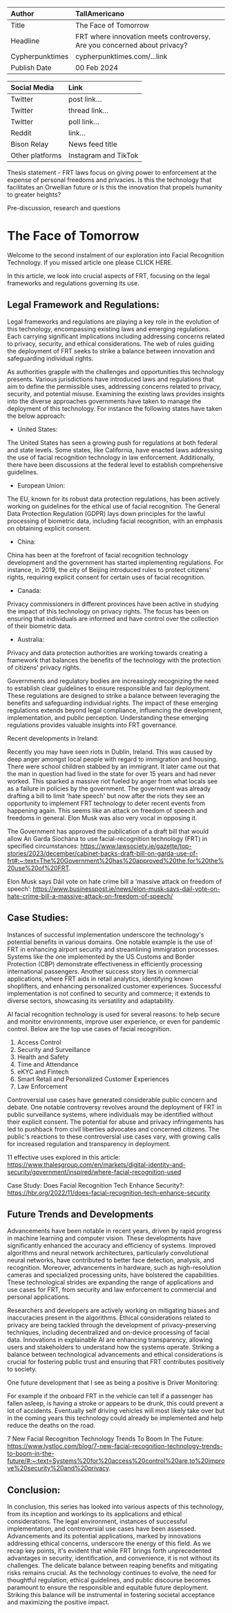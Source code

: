 | Author | TallAmericano |
| :---- | :---- |
| Title | The Face of Tomorrow |
| Headline  | FRT where innovation meets controversy. Are you concerned about privacy? |
| Cypherpunktimes | cypherpunktimes.com/...link |
| Publish Date | 00 Feb 2024 |

| Social Media | Link |
| :---- | :---- |
| Twitter | post link… |
| Twitter | thread link… |
| Twitter | poll link… |
| Reddit  | link… |
| Bison Relay | News feed title |
| Other platforms | Instagram and TikTok |

Thesis statement - FRT laws focus on giving power to enforcement at the expense of personal freedoms and privacies. Is this the technology that facilitates an Orwellian future or is this the innovation that propels humanity to greater heights?

Pre-discussion, research and questions


# The Face of Tomorrow

Welcome to the second instalment of our exploration into Facial Recognition Technology. If you missed article one please CLICK HERE.

In this article, we look into crucial aspects of FRT, focusing on the legal frameworks and regulations governing its use. 

## Legal Framework and Regulations:
Legal frameworks and regulations are playing a key role in the evolution of this technology, encompassing existing laws and emerging regulations. Each carrying significant implications including addressing concerns related to privacy, security, and ethical considerations. The web of rules guiding the deployment of FRT seeks to strike a balance between innovation and safeguarding individual rights.

As authorities grapple with the challenges and opportunities this technology presents. Various jurisdictions have introduced laws and regulations that aim to define the permissible uses, addressing concerns related to privacy, security, and potential misuse. Examining the existing laws provides insights into the diverse approaches governments have taken to manage the deployment of this technology. For instance the following states have taken the below approach:

 - United States:

The United States has seen a growing push for regulations at both federal and state levels. Some states, like California, have enacted laws addressing the use of facial recognition technology in law enforcement. Additionally, there have been discussions at the federal level to establish comprehensive guidelines.

- European Union:

The EU, known for its robust data protection regulations, has been actively working on guidelines for the ethical use of facial recognition. The General Data Protection Regulation (GDPR) lays down principles for the lawful processing of biometric data, including facial recognition, with an emphasis on obtaining explicit consent.

- China:

China has been at the forefront of facial recognition technology development and the government has started implementing regulations. For instance, in 2019, the city of Beijing introduced rules to protect citizens' rights, requiring explicit consent for certain uses of facial recognition.

- Canada:

Privacy commissioners in different provinces have been active in studying the impact of this technology on privacy rights. The focus has been on ensuring that individuals are informed and have control over the collection of their biometric data.

- Australia:

Privacy and data protection authorities are working towards creating a framework that balances the benefits of the technology with the protection of citizens' privacy rights.

Governments and regulatory bodies are increasingly recognizing the need to establish clear guidelines to ensure responsible and fair deployment. These regulations are designed to strike a balance between leveraging the benefits and safeguarding individual rights. The impact of these emerging regulations extends beyond legal compliance, influencing the development, implementation, and public perception. Understanding these emerging regulations provides valuable insights into FRT governance.

Recent developments in Ireland:

Recently you may have seen riots in Dublin, Ireland. This was caused by deep anger amongst local people with regard to immigration and housing. There were school children stabbed by an immigrant. It later came out that the man in question had lived in the state for over 15 years and had never worked. This sparked a massive riot fueled by anger from what locals see as a failure in policies by the government. The government was already drafting a bill to limit 'hate speech' but now after the riots they see an opportunity to implement FRT technology to deter recent events from happening again. This seems like an attack on freedom of speech and freedoms in general. Elon Musk was also very vocal in opposing it.

The Government has approved the publication of a draft bill that would allow An Garda Síochána to use facial-recognition technology (FRT) in specified circumstances: 
https://www.lawsociety.ie/gazette/top-stories/2023/december/cabinet-backs-draft-bill-on-garda-use-of-frt#:~:text=The%20Government%20has%20approved%20the,for%20the%20use%20of%20FRT.

Elon Musk says Dáil vote on hate crime bill a ‘massive attack on freedom of speech’: 
https://www.businesspost.ie/news/elon-musk-says-dail-vote-on-hate-crime-bill-a-massive-attack-on-freedom-of-speech/

## Case Studies:
Instances of successful implementation underscore the technology's potential benefits in various domains. One notable example is the use of FRT in enhancing airport security and streamlining immigration processes. Systems like the one implemented by the US Customs and Border Protection (CBP) demonstrate effectiveness in efficiently processing international passengers. Another success story lies in commercial applications, where FRT aids in retail analytics, identifying known shoplifters, and enhancing personalized customer experiences. Successful implementation is not confined to security and commerce; it extends to diverse sectors, showcasing its versatility and adaptability. 

AI facial recognition technology is used for several reasons: to help secure and monitor environments, improve user experience, or even for pandemic control. Below are the top use cases of facial recognition.

1. Access Control
2. Security and Surveillance
3. Health and Safety
4. Time and Attendance
5. eKYC and Fintech
6. Smart Retail and Personalized Customer Experiences
7. Law Enforcement

Controversial use cases have generated considerable public concern and debate. One notable controversy revolves around the deployment of FRT in public surveillance systems, where individuals may be identified without their explicit consent. The potential for abuse and privacy infringements has led to pushback from civil liberties advocates and concerned citizens. The public's reactions to these controversial use cases vary, with growing calls for increased regulation and transparency in deployment. 

11 effective uses explored in this article:
https://www.thalesgroup.com/en/markets/digital-identity-and-security/government/inspired/where-facial-recognition-used

Case Study: Does Facial Recognition Tech Enhance Security?:
https://hbr.org/2022/11/does-facial-recognition-tech-enhance-security

## Future Trends and Developments
Advancements have been notable in recent years, driven by rapid progress in machine learning and computer vision. These developments have significantly enhanced the accuracy and efficiency of systems. Improved algorithms and neural network architectures, particularly convolutional neural networks, have contributed to better face detection, analysis, and recognition. Moreover, advancements in hardware, such as high-resolution cameras and specialized processing units, have bolstered the capabilities. These technological strides are expanding the range of applications and use cases for FRT, from security and law enforcement to commercial and personal applications.

Researchers and developers are actively working on mitigating biases and inaccuracies present in the algorithms. Ethical considerations related to privacy are being tackled through the development of privacy-preserving techniques, including decentralized and on-device processing of facial data. Innovations in explainable AI are enhancing transparency, allowing users and stakeholders to understand how the systems operate. Striking a balance between technological advancements and ethical considerations is crucial for fostering public trust and ensuring that FRT contributes positively to society.

One future development that I see as being a positive is Driver Monitoring:

For example if the onboard FRT in the vehicle can tell if a passenger has fallen asleep, is having a stroke or appears to be drunk, this could prevent a lot of accidents. Eventually self driving vehicles will most likely take over but in the coming years this technology could already be implemented and help reduce the deaths on the road.

7 New Facial Recognition Technology Trends To Boom In The Future:
https://www.lystloc.com/blog/7-new-facial-recognition-technology-trends-to-boom-in-the-future/#:~:text=Systems%20for%20access%20control%20are,to%20improve%20security%20and%20privacy.

## Conclusion:
In conclusion, this series has looked into various aspects of this technology, from its inception and workings to its applications and ethical considerations. The legal environment, instances of successful implementation, and controversial use cases have been assessed. Advancements and its potential applications, marked by innovations addressing ethical concerns, underscore the energy of this field. As we recap key points, it's evident that while FRT brings forth unprecedented advantages in security, identification, and convenience, it is not without its challenges. The delicate balance between reaping benefits and mitigating risks remains crucial. As the technology continues to evolve, the need for thoughtful regulation, ethical guidelines, and public discourse becomes paramount to ensure the responsible and equitable future deployment. Striking this balance will be instrumental in fostering societal acceptance and maximizing the positive impact.


